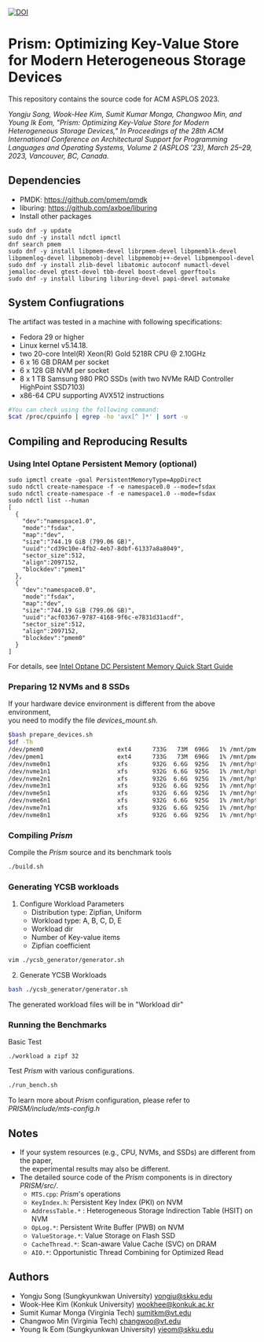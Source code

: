 [![DOI](https://zenodo.org/badge/DOI/10.5281/zenodo.7215748.svg)](https://doi.org/10.5281/zenodo.7215748)

# Prism: Optimizing Key-Value Store for Modern Heterogeneous Storage Devices
This repository contains the source code for ACM ASPLOS 2023.

*Yongju Song, Wook-Hee Kim, Sumit Kumar Monga, Changwoo Min, and Young Ik Eom,
"Prism: Optimizing Key-Value Store for Modern Heterogeneous Storage Devices,"
In Proceedings of the 28th ACM International Conference on Architectural Support for Programming Languages and Operating Systems, Volume 2 (ASPLOS ’23), March 25–29, 2023, Vancouver, BC, Canada.*


## Dependencies
- PMDK: https://github.com/pmem/pmdk
- liburing: https://github.com/axboe/liburing
- Install other packages
```
sudo dnf -y update
sudo dnf -y install ndctl ipmctl
dnf search pmem
sudo dnf -y install libpmem-devel librpmem-devel libpmemblk-devel libpmemlog-devel libpmemobj-devel libpmemobj++-devel libpmempool-devel
sudo dnf -y install zlib-devel libatomic autoconf numactl-devel jemalloc-devel gtest-devel tbb-devel boost-devel gperftools
sudo dnf -y install liburing liburing-devel papi-devel automake
```

## System Confiugrations
The artifact was tested in a machine with following specifications:
- Fedora 29 or higher
- Linux kernel v5.14.18.
- two 20-core Intel(R) Xeon(R) Gold 5218R CPU @ 2.10GHz
- 6 x 16 GB DRAM per socket
- 6 x 128 GB NVM per socket
- 8 x 1 TB Samsung 980 PRO SSDs (with two NVMe RAID Controller HighPoint SSD7103)
- x86-64 CPU supporting AVX512 instructions
```sh
#You can check using the following command:
$cat /proc/cpuinfo | egrep -ho 'avx[^ ]*' | sort -u
```

## Compiling and Reproducing Results
### Using Intel Optane Persistent Memory (optional)

```
sudo ipmctl create -goal PersistentMemoryType=AppDirect
sudo ndctl create-namespace -f -e namespace0.0 --mode=fsdax
sudo ndctl create-namespace -f -e namespace1.0 --mode=fsdax
sudo ndctl list --human
[
  {
    "dev":"namespace1.0",
    "mode":"fsdax",
    "map":"dev",
    "size":"744.19 GiB (799.06 GB)",
    "uuid":"cd39c10e-4fb2-4eb7-8dbf-61337a8a8049",
    "sector_size":512,
    "align":2097152,
    "blockdev":"pmem1"
  },
  {
    "dev":"namespace0.0",
    "mode":"fsdax",
    "map":"dev",
    "size":"744.19 GiB (799.06 GB)",
    "uuid":"acf03367-9787-4168-9f6c-e7831d31acdf",
    "sector_size":512,
    "align":2097152,
    "blockdev":"pmem0"
  }
]
```
For details, see [Intel Optane DC Persistent Memory Quick Start Guide](https://www.intel.com/content/dam/support/us/en/documents/memory-and-storage/data-center-persistent-mem/Intel_Optane_Persistent_Memory_Start_Up_Guide.pdf)

### Preparing 12 NVMs and 8 SSDs
If your hardware device environment is different from the above environment,  
you need to modify the file *devices_mount.sh*.
```sh
$bash prepare_devices.sh
$df -Th
/dev/pmem0                     ext4      733G   73M  696G   1% /mnt/pmem0
/dev/pmem1                     ext4      733G   73M  696G   1% /mnt/pmem1
/dev/nvme0n1                   xfs       932G  6.6G  925G   1% /mnt/hpt0
/dev/nvme1n1                   xfs       932G  6.6G  925G   1% /mnt/hpt1
/dev/nvme2n1                   xfs       932G  6.6G  925G   1% /mnt/hpt2
/dev/nvme3n1                   xfs       932G  6.6G  925G   1% /mnt/hpt3
/dev/nvme5n1                   xfs       932G  6.6G  925G   1% /mnt/hpt4
/dev/nvme6n1                   xfs       932G  6.6G  925G   1% /mnt/hpt5
/dev/nvme7n1                   xfs       932G  6.6G  925G   1% /mnt/hpt6
/dev/nvme8n1                   xfs       932G  6.6G  925G   1% /mnt/hpt7
```

### Compiling *Prism*
Compile the *Prism* source and its benchmark tools
```sh
./build.sh
```

### Generating YCSB workloads
1. Configure Workload Parameters
    - Distribution type: Zipfian, Uniform
    - Workload type: A, B, C, D, E
    - Workload dir
    - Number of Key-value items
    - Zipfian coefficient
```sh
vim ./ycsb_generator/generator.sh
```
2. Generate YCSB Workloads
```sh
bash ./ycsb_generator/generator.sh
```
The generated workload files will be in "Workload dir"


### Running the Benchmarks
Basic Test
```
./workload a zipf 32
```
Test *Prism* with various configurations.
```sh
./run_bench.sh
```
To learn more about *Prism* configuration, please refer to *PRISM/include/mts-config.h*


## Notes
- If your system resources (e.g., CPU, NVMs, and SSDs) are different from the paper,  
the experimental results may also be different.
- The detailed source code of the *Prism* components is in directory *PRISM/src/*.
    - `MTS.cpp`: *Prism*'s operations
    - `KeyIndex.h`: Persistent Key Index (PKI) on NVM
    - `AddressTable.*` : Heterogeneous Storage Indirection Table (HSIT) on NVM
    - `OpLog.*`: Persistent Write Buffer (PWB) on NVM
    - `ValueStorage.*`: Value Storage on Flash SSD
    - `CacheThread.*`: Scan-aware Value Cache (SVC) on DRAM
    - `AIO.*`: Opportunistic Thread Combining for Optimized Read


## Authors
- Yongju Song (Sungkyunkwan University) <yongju@skku.edu>
- Wook-Hee Kim (Konkuk University) <wookhee@konkuk.ac.kr>
- Sumit Kumar Monga (Virginia Tech) <sumitkm@vt.edu>
- Changwoo Min (Virginia Tech) <changwoo@vt.edu>
- Young Ik Eom (Sungkyunkwan University) <yieom@skku.edu>
